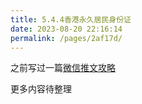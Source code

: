 ```yaml
---
title: 5.4.4香港永久居民身份证
date: 2023-08-20 22:16:14
permalink: /pages/2af17d/
---
```

之前写过一篇[微信推文攻略](https://mp.weixin.qq.com/s/8C6Oa2gaPv7C_GOxJpA5ww)

更多内容待整理